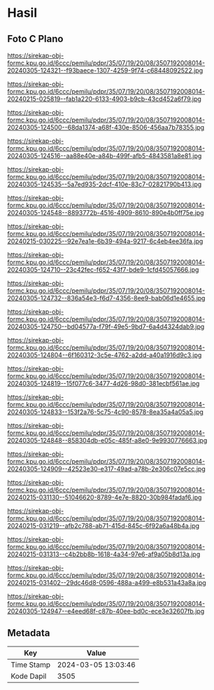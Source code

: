 # Hasil

## Foto C Plano

https://sirekap-obj-formc.kpu.go.id/6ccc/pemilu/pdpr/35/07/19/20/08/3507192008014-20240305-124321--f93baece-1307-4259-9f74-c68448092522.jpg

https://sirekap-obj-formc.kpu.go.id/6ccc/pemilu/pdpr/35/07/19/20/08/3507192008014-20240215-025819--fab1a220-6133-4903-b9cb-43cd452a6f79.jpg

https://sirekap-obj-formc.kpu.go.id/6ccc/pemilu/pdpr/35/07/19/20/08/3507192008014-20240305-124500--68da1374-a68f-430e-8506-456aa7b78355.jpg

https://sirekap-obj-formc.kpu.go.id/6ccc/pemilu/pdpr/35/07/19/20/08/3507192008014-20240305-124516--aa88e40e-a84b-499f-afb5-4843581a8e81.jpg

https://sirekap-obj-formc.kpu.go.id/6ccc/pemilu/pdpr/35/07/19/20/08/3507192008014-20240305-124535--5a7ed935-2dcf-410e-83c7-02821790b413.jpg

https://sirekap-obj-formc.kpu.go.id/6ccc/pemilu/pdpr/35/07/19/20/08/3507192008014-20240305-124548--8893772b-4516-4909-8610-890e4b0ff75e.jpg

https://sirekap-obj-formc.kpu.go.id/6ccc/pemilu/pdpr/35/07/19/20/08/3507192008014-20240215-030225--92e7ea1e-6b39-494a-9217-6c4eb4ee36fa.jpg

https://sirekap-obj-formc.kpu.go.id/6ccc/pemilu/pdpr/35/07/19/20/08/3507192008014-20240305-124710--23c42fec-f652-43f7-bde9-1cfd45057666.jpg

https://sirekap-obj-formc.kpu.go.id/6ccc/pemilu/pdpr/35/07/19/20/08/3507192008014-20240305-124732--836a54e3-f6d7-4356-8ee9-bab06d1e4655.jpg

https://sirekap-obj-formc.kpu.go.id/6ccc/pemilu/pdpr/35/07/19/20/08/3507192008014-20240305-124750--bd04577a-f79f-49e5-9bd7-6a4d4324dab9.jpg

https://sirekap-obj-formc.kpu.go.id/6ccc/pemilu/pdpr/35/07/19/20/08/3507192008014-20240305-124804--6f160312-3c5e-4762-a2dd-a40a1916d9c3.jpg

https://sirekap-obj-formc.kpu.go.id/6ccc/pemilu/pdpr/35/07/19/20/08/3507192008014-20240305-124819--15f077c6-3477-4d26-98d0-381ecbf561ae.jpg

https://sirekap-obj-formc.kpu.go.id/6ccc/pemilu/pdpr/35/07/19/20/08/3507192008014-20240305-124833--153f2a76-5c75-4c90-8578-8ea35a4a05a5.jpg

https://sirekap-obj-formc.kpu.go.id/6ccc/pemilu/pdpr/35/07/19/20/08/3507192008014-20240305-124848--858304db-e05c-485f-a8e0-9e9930776663.jpg

https://sirekap-obj-formc.kpu.go.id/6ccc/pemilu/pdpr/35/07/19/20/08/3507192008014-20240305-124909--42523e30-e317-49ad-a78b-2e306c07e5cc.jpg

https://sirekap-obj-formc.kpu.go.id/6ccc/pemilu/pdpr/35/07/19/20/08/3507192008014-20240215-031130--51046620-8789-4e7e-8820-30b984fadaf6.jpg

https://sirekap-obj-formc.kpu.go.id/6ccc/pemilu/pdpr/35/07/19/20/08/3507192008014-20240215-031219--afb2c788-ab71-415d-845c-6f92a6a48b4a.jpg

https://sirekap-obj-formc.kpu.go.id/6ccc/pemilu/pdpr/35/07/19/20/08/3507192008014-20240215-031313--c4b2bb8b-1618-4a34-97e6-af9a05b8d13a.jpg

https://sirekap-obj-formc.kpu.go.id/6ccc/pemilu/pdpr/35/07/19/20/08/3507192008014-20240215-031402--29dc46d8-0596-488a-a499-e8b531a43a8a.jpg

https://sirekap-obj-formc.kpu.go.id/6ccc/pemilu/pdpr/35/07/19/20/08/3507192008014-20240305-124947--e4eed68f-c87b-40ee-bd0c-ece3e32607fb.jpg


## Metadata

| Key        | Value               |
| ---------- | ------------------- |
| Time Stamp | 2024-03-05 13:03:46 |
| Kode Dapil | 3505                |



